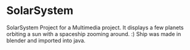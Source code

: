 # SolarSystem
SolarSystem Project for a Multimedia project. It displays a few planets orbiting a sun with a spaceship zooming around. :) Ship was made in blender and imported into java.
